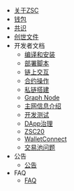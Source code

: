 - [关于ZSC](/intro.md)
- [钱包](/wallet.md)
- [共识](/consensus.md)
- [创世文件](/genesis.md)
- 开发者文档
    - [编译和安装](/dev/install.md)
    - [部署脚本](/dev/deploy.md)
    - [链上交互](/dev/sdk.md)
    - [合约操作](/dev/contract.md)
    - [私链搭建](/dev/private_chain.md)
    - [Graph Node](/dev/graphnode.md)
    - [主网信息介绍](/mainnet.md)
    - [开发测试](/testnet.md)
    - [DApp治理](/dev/dapp-gov.md)
    - [ZSC20](/dev/hrc20.md)
    - [WalletConnect](/dev/wallet-connect.md)
    - [交易池问题](/dev/txpool.md)
- 公告
    - [公告](/Announcement.md)
- FAQ
    - [FAQ](/faq.md)
